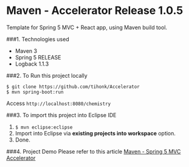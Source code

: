Maven - Accelerator Release 1.0.5
===============================
Template for Spring 5 MVC + React app, using Maven build tool.

###1. Technologies used
* Maven 3
* Spring 5 RELEASE
* Logback 1.1.3

###2. To Run this project locally
```shell
$ git clone https://github.com/tihonk/Accelerator
$ mvn spring-boot:run
```
Access ```http://localhost:8080/chemistry```

###3. To import this project into Eclipse IDE
1. ```$ mvn eclipse:eclipse```
2. Import into Eclipse via **existing projects into workspace** option.
3. Done.

###4. Project Demo
Please refer to this article [Maven - Spring 5 MVC Accelerator ](http://3.17.12.213/)
